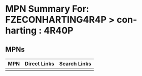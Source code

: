



# MPN Summary For: FZECONHARTING4R4P > con-harting : 4R40P

## MPNs
  

|MPN|Direct Links|Search Links|
| :--- | :--- | :--- |
||||
